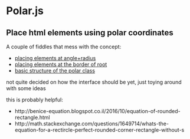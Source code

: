 # Polar.js
Place html elements using polar coordinates
--------------------------------------------------

A couple of fiddles that mess with the concept:

<ul>
<li><a href='https://jsfiddle.net/TomZelazny/byp6hubL/'>placing elements at angle+radius</a>
<li><a href='https://jsfiddle.net/TomZelazny/osvyj71j/'>placing elements at the border of root</a>
<li><a href='https://jsfiddle.net/TomZelazny/0y1esLre/'>basic structure of the polar class</a>
</ul>

<p>not quite decided on how the interface should be yet, just toying around with some ideas</p>

this is probably helpful:
<ul>
<li>http://benice-equation.blogspot.co.il/2016/10/equation-of-rounded-rectangle.html</li>
<li>http://math.stackexchange.com/questions/1649714/whats-the-equation-for-a-rectircle-perfect-rounded-corner-rectangle-without-s</li>
</ul>
